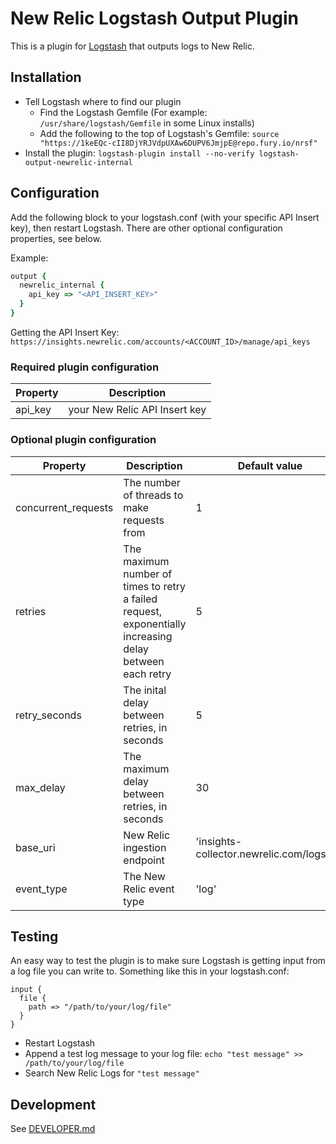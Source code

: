 # New Relic Logstash Output Plugin

This is a plugin for [Logstash](https://github.com/elastic/logstash) that outputs logs to New Relic.


## Installation

* Tell Logstash where to find our plugin
  * Find the Logstash Gemfile (For example: `/usr/share/logstash/Gemfile` in some Linux installs)
  * Add the following to the top of Logstash's Gemfile: `source "https://1keEQc-cII8DjYRJVdpUXAw6DUPV6JmjpE@repo.fury.io/nrsf"`
* Install the plugin: `logstash-plugin install --no-verify logstash-output-newrelic-internal`

## Configuration

Add the following block to your logstash.conf (with your specific API Insert key), then restart Logstash.
There are other optional configuration properties, see below.

Example:
```rb
output {
  newrelic_internal {
    api_key => "<API_INSERT_KEY>"
  }
}
```

Getting the API Insert Key:
`https://insights.newrelic.com/accounts/<ACCOUNT_ID>/manage/api_keys`


### Required plugin configuration

| Property | Description |
|---|---|
| api_key | your New Relic API Insert key |

### Optional plugin configuration

| Property | Description | Default value |
|---|---|---|
| concurrent_requests | The number of threads to make requests from | 1 |
| retries | The maximum number of times to retry a failed request, exponentially increasing delay between each retry | 5 |
| retry_seconds | The inital delay between retries, in seconds | 5 |
| max_delay | The maximum delay between retries, in seconds | 30 |
| base_uri | New Relic ingestion endpoint | 'insights-collector.newrelic.com/logs/v1' |
| event_type | The New Relic event type | 'log' |

## Testing 

An easy way to test the plugin is to make sure Logstash is getting input from a log file you can write to. Something like this in your logstash.conf:
```
input {
  file {
    path => "/path/to/your/log/file"
  }
}
```
* Restart Logstash
* Append a test log message to your log file: `echo "test message" >> /path/to/your/log/file`
* Search New Relic Logs for `"test message"`
  
## Development 

See [DEVELOPER.md](DEVELOPER.md)
